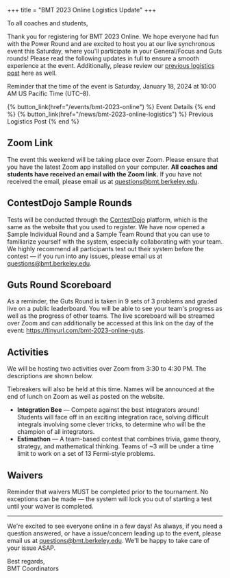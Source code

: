 +++
title = "BMT 2023 Online Logistics Update"
+++

To all coaches and students,

Thank you for registering for BMT 2023 Online. We hope everyone had fun with the
Power Round and are excited to host you at our live synchronous event this
Saturday, where you'll participate in your General/Focus and Guts rounds! Please
read the following updates in full to ensure a smooth experience at the event.
Additionally, please review our
[previous logistics post](https://berkeley.mt/news/bmt-2023-online-logistics/)
here as well.

<!-- more -->

Reminder that the time of the event is Saturday, January 18, 2024 at 10:00 AM US
Pacific Time (UTC–8).

{% button_link(href="/events/bmt-2023-online") %} Event Details {% end %}
{% button_link(href="/news/bmt-2023-online-logistics") %} Previous Logistics
Post {% end %}

## Zoom Link

The event this weekend will be taking place over Zoom. Please ensure that you
have the latest Zoom app installed on your computer. **All coaches and students
have received an email with the Zoom link.** If you have not received the email,
please email us at
[questions@bmt.berkeley.edu](mailto:questions@bmt.berkeley.edu).

## ContestDojo Sample Rounds

Tests will be conducted through the [ContestDojo](https://contestdojo.com/)
platform, which is the same as the website that you used to register. We have
now opened a Sample Individual Round and a Sample Team Round that you can use to
familiarize yourself with the system, especially collaborating with your team.
We highly recommend all participants test out their system before the contest —
if you run into any issues, please email us at
[questions@bmt.berkeley.edu](mailto:questions@bmt.berkeley.edu).

## Guts Round Scoreboard

As a reminder, the Guts Round is taken in 9 sets of 3 problems and graded live
on a public leaderboard. You will be able to see your team's progress as well as
the progress of other teams. The live scoreboard will be streamed over Zoom and
can additionally be accessed at this link on the day of the event:
https://tinyurl.com/bmt-2023-online-guts.

## Activities

We will be hosting two activities over Zoom from 3:30 to 4:30 PM. The
descriptions are shown below.

Tiebreakers will also be held at this time. Names will be announced at the end
of lunch on Zoom as well as posted on the website.

- **Integration Bee** — Compete against the best integrators around! Students
  will face off in an exciting integration race, solving difficult integrals
  involving some clever tricks, to determine who will be the champion of all
  integrators.
- **Estimathon** — A team-based contest that combines trivia, game theory,
  strategy, and mathematical thinking. Teams of ~3 will be under a time limit to
  work on a set of 13 Fermi-style problems.

## Waivers

Reminder that waivers MUST be completed prior to the tournament. No exceptions
can be made — the system will lock you out of starting a test until your waiver
is completed.

---

We're excited to see everyone online in a few days! As always, if you need a
question answered, or have a issue/concern leading up to the event, please email
us at [questions@bmt.berkeley.edu](mailto:questions@bmt.berkeley.edu). We'll be
happy to take care of your issue ASAP.

Best regards, \
BMT Coordinators

